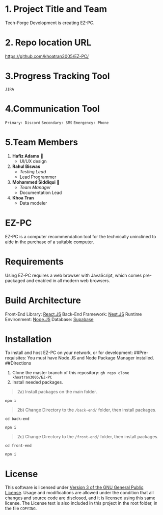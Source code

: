 # 1. Project Title and Team
Tech-Forge Development is creating EZ-PC.
# 2. Repo location URL
https://github.com/khoatran3005/EZ-PC/
# 3.Progress Tracking Tool
`JIRA`
# 4.Communication Tool
`Primary: Discord`
`Secondary: SMS`
`Emergency: Phone`    
# 5.Team Members
1. **Hafiz Adams** :bust_in_silhouette:
   - UI/UX design
2. **Rahul Biswas**
   - _Testing Lead_
   - Lead Programmer
3. **Mohammed Siddiqui** 📄
   - _Team Manager_
   - Documentation Lead
4. **Khoa Tran**
   - Data modeler
# EZ-PC
EZ-PC is a computer recommendation tool for the technically uninclined to aide in the purchase of a suitable computer.
# Requirements
Using EZ-PC requires a web browser with JavaScript, which comes pre-packaged and enabled in all modern web browsers.
# Build Architecture
Front-End Library: [React.JS](https://react.dev/)
Back-End Framework: [Nest.JS](https://nestjs.com/)
Runtime Environment: [Node.JS](https://nodejs.org/)
Database: [Supabase](https://supabase.com/)
# Installation
To install and host EZ-PC on your network, or for development:
##Pre-requisites:
You must have Node.JS and Node Package Manager installed.
##Directions
1. Clone the master branch of this repository:
`gh repo clone khoatran3005/EZ-PC`
2. Install needed packages.
> 2a) Install packages on the main folder.

`npm i`

> 2b) Change Directory to the `/back-end/` folder, then install packages.

`cd back-end`

`npm i`
 
> 2c) Change Directory to the `/front-end/` folder, then install packages.

`cd front-end`

`npm i`
# License
This software is licensed under [Version 3 of the GNU General Public License](https://www.gnu.org/licenses/gpl-3.0.en.html#license-text). Usage and modifications are allowed under the condition that all changes and source code are disclosed, and it is licensed using this same license.
The License text is also included in this project in the root folder, in the file `COPYING`.
